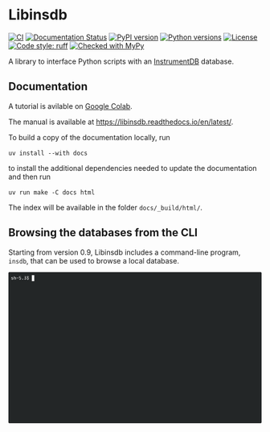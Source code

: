 # Libinsdb

[![CI](https://github.com/ziotom78/libinsdb/actions/workflows/tests.yml/badge.svg)](https://github.com/ziotom78/libinsdb/actions/workflows/tests.yml)
[![Documentation Status](https://readthedocs.org/projects/libinsdb/badge/?version=latest)](https://libinsdb.readthedocs.io/en/latest/)
[![PyPI version](https://img.shields.io/pypi/v/libinsdb.svg)](https://pypi.org/project/libinsdb/)
[![Python versions](https://img.shields.io/pypi/pyversions/libinsdb.svg)](https://pypi.org/project/libinsdb/)
[![License](https://img.shields.io/pypi/l/libinsdb.svg)](https://github.com/ziotom78/libinsdb/blob/main/LICENSE.md)
[![Code style: ruff](https://img.shields.io/badge/code%20style-ruff-orange)](https://docs.astral.sh/ruff/)
[![Checked with MyPy](https://www.mypy-lang.org/static/mypy_badge.svg)](https://mypy-lang.org/)

A library to interface Python scripts with an [InstrumentDB](https://github.com/ziotom78/instrumentdb) database.

## Documentation

A tutorial is avilable on [Google Colab](https://colab.research.google.com/drive/1GRCssFs_lGfku1DLvvEowW4fTKUSsLK6?usp=sharing).

The manual is available at <https://libinsdb.readthedocs.io/en/latest/>.

To build a copy of the documentation locally, run

    uv install --with docs

to install the additional dependencies needed to update the documentation and then run

    uv run make -C docs html

The index will be available in the folder `docs/_build/html/`.

## Browsing the databases from the CLI

Starting from version 0.9, Libinsdb includes a command-line program, `insdb`, that can be used to browse a local database.

![](demo.gif)
